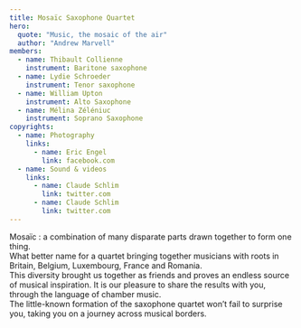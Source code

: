 ```yaml
---
title: Mosaïc Saxophone Quartet
hero:
  quote: "Music, the mosaic of the air"
  author: "Andrew Marvell"
members:
  - name: Thibault Collienne
    instrument: Baritone saxophone
  - name: Lydie Schroeder
    instrument: Tenor saxophone
  - name: William Upton
    instrument: Alto Saxophone
  - name: Mélina Zéléniuc
    instrument: Soprano Saxophone
copyrights:
  - name: Photography
    links:
      - name: Eric Engel
        link: facebook.com
  - name: Sound & videos
    links:  
      - name: Claude Schlim
        link: twitter.com
      - name: Claude Schlim
        link: twitter.com
---
```


Mosaïc : a combination of many disparate parts drawn together to form one thing.  
What better name for a quartet bringing together musicians with roots in Britain, Belgium, Luxembourg, France and Romania.  
This diversity brought us together as friends and proves an endless source of musical inspiration.
It is our pleasure to share the results with you, through the language of chamber music.  
The little-known formation of the saxophone quartet won’t fail to surprise you, taking you on a journey across musical borders.